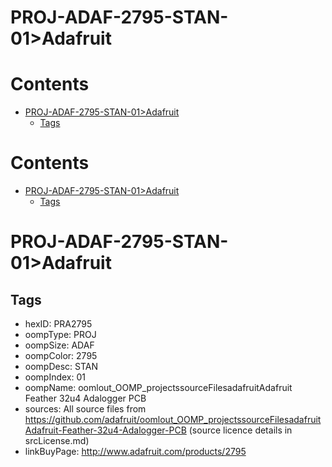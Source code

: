 
PROJ-ADAF-2795-STAN-01>Adafruit
===============================

Contents
========

* [PROJ-ADAF-2795-STAN-01>Adafruit](#proj-adaf-2795-stan-01adafruit)
	* [Tags](#tags)

Contents
========

* [PROJ-ADAF-2795-STAN-01>Adafruit](#proj-adaf-2795-stan-01adafruit)
	* [Tags](#tags)

# PROJ-ADAF-2795-STAN-01>Adafruit

## Tags

- hexID: PRA2795
- oompType: PROJ
- oompSize: ADAF
- oompColor: 2795
- oompDesc: STAN
- oompIndex: 01
- oompName: oomlout_OOMP_projectssourceFilesadafruitAdafruit Feather 32u4 Adalogger PCB
- sources: All source files from https://github.com/adafruit/oomlout_OOMP_projectssourceFilesadafruitAdafruit-Feather-32u4-Adalogger-PCB (source licence details in srcLicense.md)
- linkBuyPage: http://www.adafruit.com/products/2795
